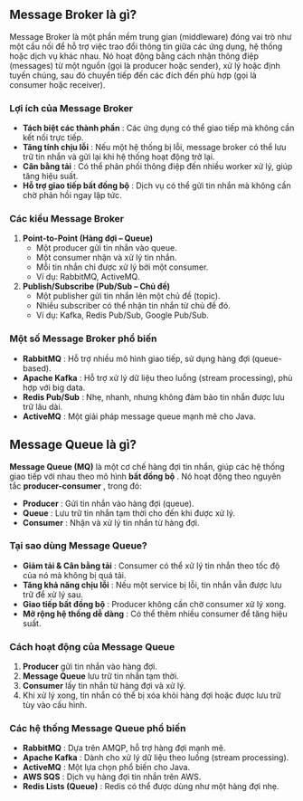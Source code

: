 ## Message Broker là gì?

Message Broker là một phần mềm trung gian (middleware) đóng vai trò như một cầu nối để hỗ trợ việc trao đổi thông tin giữa các ứng dụng, hệ thống hoặc dịch vụ khác nhau. Nó hoạt động bằng cách nhận thông điệp (messages) từ một nguồn (gọi là producer hoặc sender), xử lý hoặc định tuyến chúng, sau đó chuyển tiếp đến các đích đến phù hợp (gọi là consumer hoặc receiver).

### **Lợi ích của Message Broker**

* **Tách biệt các thành phần** : Các ứng dụng có thể giao tiếp mà không cần kết nối trực tiếp.
* **Tăng tính chịu lỗi** : Nếu một hệ thống bị lỗi, message broker có thể lưu trữ tin nhắn và gửi lại khi hệ thống hoạt động trở lại.
* **Cân bằng tải** : Có thể phân phối thông điệp đến nhiều worker xử lý, giúp tăng hiệu suất.
* **Hỗ trợ giao tiếp bất đồng bộ** : Dịch vụ có thể gửi tin nhắn mà không cần chờ phản hồi ngay lập tức.

### **Các kiểu Message Broker**

1. **Point-to-Point (Hàng đợi – Queue)**
   * Một producer gửi tin nhắn vào queue.
   * Một consumer nhận và xử lý tin nhắn.
   * Mỗi tin nhắn chỉ được xử lý bởi một consumer.
   * Ví dụ: RabbitMQ, ActiveMQ.
2. **Publish/Subscribe (Pub/Sub – Chủ đề)**
   * Một publisher gửi tin nhắn lên một chủ đề (topic).
   * Nhiều subscriber có thể nhận tin nhắn từ chủ đề đó.
   * Ví dụ: Kafka, Redis Pub/Sub, Google Pub/Sub.

### **Một số Message Broker phổ biến**

* **RabbitMQ** : Hỗ trợ nhiều mô hình giao tiếp, sử dụng hàng đợi (queue-based).
* **Apache Kafka** : Hỗ trợ xử lý dữ liệu theo luồng (stream processing), phù hợp với big data.
* **Redis Pub/Sub** : Nhẹ, nhanh, nhưng không đảm bảo tin nhắn được lưu trữ lâu dài.
* **ActiveMQ** : Một giải pháp message queue mạnh mẽ cho Java.


## Message Queue là gì?

**Message Queue (MQ)** là một cơ chế hàng đợi tin nhắn, giúp các hệ thống giao tiếp với nhau theo mô hình  **bất đồng bộ** . Nó hoạt động theo nguyên tắc  **producer-consumer** , trong đó:

* **Producer** : Gửi tin nhắn vào hàng đợi (queue).
* **Queue** : Lưu trữ tin nhắn tạm thời cho đến khi được xử lý.
* **Consumer** : Nhận và xử lý tin nhắn từ hàng đợi.

### **Tại sao dùng Message Queue?**

* **Giảm tải & Cân bằng tải** : Consumer có thể xử lý tin nhắn theo tốc độ của nó mà không bị quá tải.
* **Tăng khả năng chịu lỗi** : Nếu một service bị lỗi, tin nhắn vẫn được lưu trữ để xử lý sau.
* **Giao tiếp bất đồng bộ** : Producer không cần chờ consumer xử lý xong.
* **Mở rộng hệ thống dễ dàng** : Có thể thêm nhiều consumer để tăng hiệu suất.

### **Cách hoạt động của Message Queue**

1. **Producer** gửi tin nhắn vào hàng đợi.
2. **Message Queue** lưu trữ tin nhắn tạm thời.
3. **Consumer** lấy tin nhắn từ hàng đợi và xử lý.
4. Khi xử lý xong, tin nhắn có thể bị xóa khỏi hàng đợi hoặc được lưu trữ tùy vào cấu hình.

### **Các hệ thống Message Queue phổ biến**

* **RabbitMQ** : Dựa trên AMQP, hỗ trợ hàng đợi mạnh mẽ.
* **Apache Kafka** : Dành cho xử lý dữ liệu theo luồng (stream processing).
* **ActiveMQ** : Một lựa chọn phổ biến cho Java.
* **AWS SQS** : Dịch vụ hàng đợi tin nhắn trên AWS.
* **Redis Lists (Queue)** : Redis có thể được dùng như một hàng đợi nhẹ.
